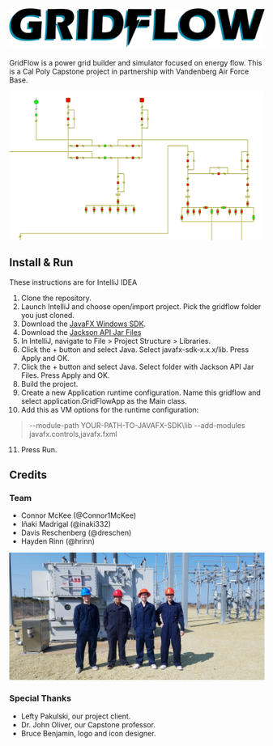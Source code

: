 ![GridFlow Logo](src/resources/logo.png)
---
GridFlow is a power grid builder and simulator focused on energy flow. This is a Cal Poly Capstone project in partnership with Vandenberg Air Force Base. 

![Sample Grid Image](src/resources/gridsnip.PNG)

## Install & Run
These instructions are for IntelliJ IDEA
1. Clone the repository.
2. Launch IntelliJ and choose open/import project. Pick the gridflow folder you just cloned.
3. Download the [JavaFX Windows SDK](https://gluonhq.com/products/javafx/).
4. Download the [Jackson API Jar Files](https://drive.google.com/file/d/1GhfWgj3reuj3PYdLCcUk4niAHKcEgayb/view?usp=sharing)
5. In IntelliJ, navigate to File > Project Structure > Libraries.
6. Click the + button and select Java. Select javafx-sdk-x.x.x/lib. Press Apply and OK.
7. Click the + button and select Java. Select folder with Jackson API Jar Files. Press Apply and OK.
8. Build the project.
9. Create a new Application runtime configuration. Name this gridflow and select application.GridFlowApp as the Main class.
10. Add this as VM options for the runtime configuration:
   >--module-path YOUR-PATH-TO-JAVAFX-SDK\lib --add-modules javafx.controls,javafx.fxml
11. Press Run.

## Credits
### Team
* Connor McKee (@Connor1McKee)
* Iñaki Madrigal (@inaki332)
* Davis Reschenberg (@dreschen)
* Hayden Rinn (@hrinn)

![Team Members](src/resources/team.jpg)

### Special Thanks
* Lefty Pakulski, our project client.
* Dr. John Oliver, our Capstone professor.
* Bruce Benjamin, logo and icon designer.